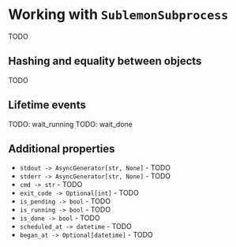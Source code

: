 # Working with `SublemonSubprocess`

TODO

## Hashing and equality between objects

TODO

## Lifetime events

TODO: wait_running
TODO: wait_done

## Additional properties

* `stdout -> AsyncGenerator[str, None]` - TODO
* `stderr -> AsyncGenerator[str, None]` - TODO
* `cmd -> str` - TODO
* `exit_code -> Optional[int]` - TODO
* `is_pending -> bool` - TODO
* `is_running -> bool` - TODO
* `is_done -> bool` - TODO
* `scheduled_at -> datetime` - TODO
* `began_at -> Optional[datetime]` - TODO

